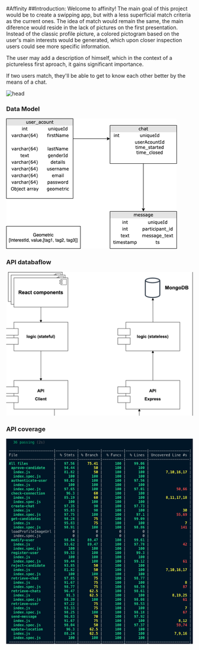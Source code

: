 #Affinity
##Introduction:
Welcome to affinity! 
The main goal of this project would be to create a swipping app, but with a less superficial match criteria as the current ones. The idea of match would remain the same, the main diference would reside in the lack of pictures on the first presentation. Instead of the classic profile picture, a colored pictogram based on the user's main interests would be generated, which upon closer inspection users could see more specific information.

The user may add a description of himself, which in the context of a pictureless first aproach, it gains significant importance.

If two users match, they'll be able to get to know each other better by the means of a chat. 


![head](https://media2.giphy.com/media/26Fxzko2Ja8xQe45a/giphy.gif?cid=790b76114776a520a114169b1c94831667b0870bd545a5bb&rid=giphy.gif)


### Data Model
![data](images/DataModel-Diagram.png)

### API databaflow
![data](images/mongodb.png)

### API coverage
![data](images/test-coverage.png)
